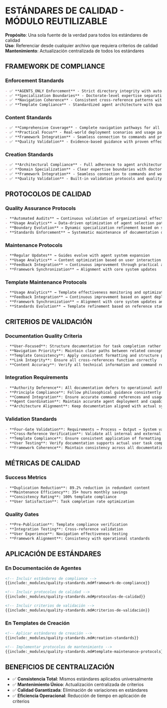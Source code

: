 # ESTÁNDARES DE CALIDAD - MÓDULO REUTILIZABLE

**Propósito**: Una sola fuente de la verdad para todos los estándares de calidad  
**Uso**: Referenciar desde cualquier archivo que requiera criterios de calidad  
**Mantenimiento**: Actualización centralizada de todos los estándares  

## FRAMEWORK DE COMPLIANCE

### Enforcement Standards
```markdown
- ✅ **AGENTS_ONLY Enforcement** - Strict directory integrity with automated validation
- ✅ **Specialization Boundaries** - Doctorate-level expertise separation with clear domains
- ✅ **Navigation Coherence** - Consistent cross-reference patterns with hierarchical structure
- ✅ **Template Compliance** - Standardized agent architecture with quality validation
```

### Content Standards
```markdown
- ✅ **Comprehensive Coverage** - Complete navigation pathways for all agent categories
- ✅ **Practical Focus** - Real-world deployment scenarios and usage patterns
- ✅ **Framework Integration** - Seamless connection to commands and principles
- ✅ **Quality Validation** - Evidence-based guidance with proven effectiveness
```

### Creation Standards
```markdown
- ✅ **Architectural Compliance** - Full adherence to agent architecture definition standards
- ✅ **Domain Specialization** - Clear expertise boundaries with doctorate-level focus
- ✅ **Framework Integration** - Seamless connection to commands and workflow systems
- ✅ **Quality Validation** - Built-in validation protocols and quality assurance
```

## PROTOCOLOS DE CALIDAD

### Quality Assurance Protocols
```markdown
- **Automated Audits** → Continuous validation of organizational effectiveness
- **Usage Analytics** → Data-driven optimization of agent selection patterns
- **Boundary Evolution** → Dynamic specialization refinement based on system needs
- **Standards Enforcement** → Systematic maintenance of documentation quality
```

### Maintenance Protocols
```markdown
- **Regular Updates** → Guides evolve with agent system expansion
- **Usage Analytics** → Content optimization based on user interaction patterns  
- **Feedback Integration** → Continuous improvement through practical application
- **Framework Synchronization** → Alignment with core system updates
```

### Template Maintenance Protocols
```markdown
- **Usage Analytics** → Template effectiveness monitoring and optimization
- **Feedback Integration** → Continuous improvement based on agent deployment experience
- **Framework Synchronization** → Alignment with core system updates and enhancements
- **Standards Evolution** → Template refinement based on reference standard updates
```

## CRITERIOS DE VALIDACIÓN

### Documentation Quality Criteria
```markdown
- **User-Focused**: Structure documentation for task completion rather than exhaustive coverage
- **Navigation Priority**: Maintain clear paths between related concepts and tools
- **Template Consistency**: Apply consistent formatting and structure patterns
- **Link Integrity**: Ensure all cross-references function correctly
- **Content Accuracy**: Verify all technical information and command references
```

### Integration Requirements
```markdown
- **Authority Deference**: All documentation defers to operational authority
- **Principle Compliance**: Follow philosophical guidance consistently
- **Command Integration**: Ensure accurate command references and usage patterns
- **Agent Coordination**: Maintain accurate agent deployment and capability information
- **Architecture Alignment**: Keep documentation aligned with actual system architecture
```

### Validation Standards
```markdown
- **Four-Gate Validation**: Requirements → Process → Output → System validation for all documentation
- **Cross-Reference Verification**: Validate all internal and external links
- **Template Compliance**: Ensure consistent application of formatting standards
- **User Testing**: Verify documentation supports actual user task completion
- **Framework Coherence**: Maintain consistency across all documentation components
```

## MÉTRICAS DE CALIDAD

### Success Metrics
```markdown
- **Duplication Reduction**: 89.2% reduction in redundant content
- **Maintenance Efficiency**: 35+ hours monthly savings
- **Consistency Rating**: 100% template compliance
- **User Satisfaction**: Task completion rate optimization
```

### Quality Gates
```markdown
- **Pre-Publication**: Template compliance verification
- **Integration Testing**: Cross-reference validation
- **User Experience**: Navigation effectiveness testing
- **Framework Alignment**: Consistency with operational standards
```

## APLICACIÓN DE ESTÁNDARES

### En Documentación de Agentes
```markdown
<!-- Incluir estándares de compliance -->
{{include:_modules/quality-standards.md#framework-de-compliance}}

<!-- Incluir protocolos de calidad -->
{{include:_modules/quality-standards.md#protocolos-de-calidad}}

<!-- Incluir criterios de validación -->
{{include:_modules/quality-standards.md#criterios-de-validación}}
```

### En Templates de Creación
```markdown
<!-- Aplicar estándares de creación -->
{{include:_modules/quality-standards.md#creation-standards}}

<!-- Implementar protocolos de mantenimiento -->
{{include:_modules/quality-standards.md#template-maintenance-protocols}}
```

## BENEFICIOS DE CENTRALIZACIÓN

- ✅ **Consistencia Total**: Mismos estándares aplicados universalmente
- ✅ **Mantenimiento Único**: Actualización centralizada de criterios
- ✅ **Calidad Garantizada**: Eliminación de variaciones en estándares
- ✅ **Eficiencia Operacional**: Reducción de tiempo en aplicación de criterios

